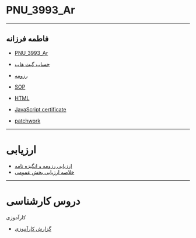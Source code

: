 # PNU_3993_Ar
---
فاطمه فرزانه
---
 - [PNU_3993_Ar](https://github.com/fatemehfarzaneh/PNU_3991_Ar) 
 - [حساب گیت هاب](https://github.com/fatemehfarzaneh)
 
-  [رزومه](https://fatemehfarzaneh.github.io/PNU_3991_Ar/)
-  [SOP](https://github.com/fatemehfarzaneh/PNU_3991_Ar/blob/main/SOP)


-   [HTML](https://github.com/fatemehfarzaneh/PNU_3991_Ar/blob/main/cert-1014-24305552.jpg )
 -  [JavaScript certificate](https://github.com/fatemehfarzaneh/PNU_3991_Ar/blob/main/cert-24305552-1024.png)
 -  [patchwork](https://user-images.githubusercontent.com/97855457/152164720-12d86d3f-5e3a-4d3f-91e9-359ce8ce5341.png)


----
#  ارزیابی
 -  [ارزیابی رزومه و انگیزه نامه](https://github.com/fatemehfarzaneh/PNU_3991_Ar/commit/d8646532fbb87e22fda36c821bd9679)
 -  [خلاصه ارزیابی بخش عمومی](https://github.com/fatemehfarzaneh/PNU_3991_Ar/blob/main/XX_GeneralSection_CheckList_AR_3991.docx)

----
# دروس کارشناسی
کارآموزی
-  [گزارش کارآموزی](https://github.com/fatemehfarzaneh/PNU_3991_Ar/blob/main/XX_internship_report_AR_3993.pdf)


